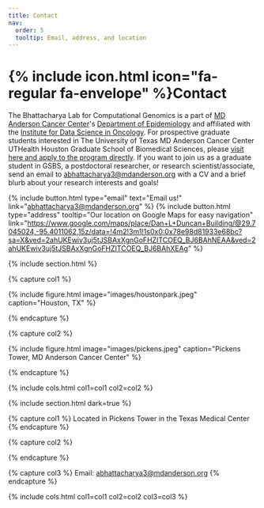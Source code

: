 ```yaml
---
title: Contact
nav:
  order: 5
  tooltip: Email, address, and location
---
```


# {% include icon.html icon="fa-regular fa-envelope" %}Contact

The Bhattacharya Lab for Computational Genomics is a part of [MD Anderson Cancer Center](https://www.mdanderson.org/)'s
[Department of Epidemiology](https://www.mdanderson.org/research/departments-labs-institutes/departments-divisions/epidemiology.html) and affiliated with
the [Institute for Data Science in Oncology](https://www.mdanderson.org/research/departments-labs-institutes/institutes/institute-for-data-science-in-oncology.html).
For prospective graduate students interested in The University of Texas MD Anderson Cancer Center UTHealth Houston Graduate School of Biomedical Sciences, please [visit here and apply to the program directly](https://gsbs.uth.edu/about/index.htm).
If you want to join us
as a graduate student in GSBS, a postdoctoral researcher, or research scientist/associate, send an email to
[abhattacharya3@mdanderson.org](mailto:abhattacharya3@mdanderson.org) with a CV and a brief blurb about your research interests and goals!

{%
  include button.html
  type="email"
  text="Email us!"
  link="abhattacharya3@mdanderson.org"
%}
{%
  include button.html
  type="address"
  tooltip="Our location on Google Maps for easy navigation"
  link="https://www.google.com/maps/place/Dan+L+Duncan+Building/@29.7045024,-95.4011062,15z/data=!4m2!3m1!1s0x0:0x78e98d81933e68bc?sa=X&ved=2ahUKEwiv3uj5tJSBAxXgnGoFHZITCOEQ_BJ6BAhNEAA&ved=2ahUKEwiv3uj5tJSBAxXgnGoFHZITCOEQ_BJ6BAhXEAg"
%}

{% include section.html %}

{% capture col1 %}

{%
  include figure.html
  image="images/houstonpark.jpeg"
  caption="Houston, TX"
%}

{% endcapture %}

{% capture col2 %}

{%
  include figure.html
  image="images/pickens.jpeg"
  caption="Pickens Tower, MD Anderson Cancer Center"
%}

{% endcapture %}

{% include cols.html col1=col1 col2=col2 %}

{% include section.html dark=true %}

{% capture col1 %}
Located in Pickens Tower in the Texas Medical Center
{% endcapture %}

{% capture col2 %}

{% endcapture %}

{% capture col3 %}
Email: abhattacharya3@mdanderson.org
{% endcapture %}

{% include cols.html col1=col1 col2=col2 col3=col3 %}
